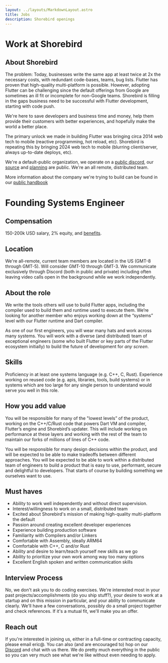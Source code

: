 ```yaml
---
layout: ../layouts/MarkdownLayout.astro
title: Jobs
description: Shorebird openings
---
```


# Work at Shorebird

## About Shorebird

The problem: Today, businesses write the same app at least twice at 2x the
necessary costs, with redundant code-bases, teams, bug lists. Flutter has proven
that high-quality multi-platform is possible. However, adopting Flutter can be
challenging since the default offerings from Google are sometimes an ill fit or
incomplete for non-Google teams. Shorebird is filling in the gaps business need
to be successful with Flutter development, starting with code push.

We're here to save developers and business time and money, help them provide
their customers with better experiences, and hopefully make the world a better
place.

The primary unlock we made in building Flutter was bringing circa 2014 web tech
to mobile (reactive programming, hot reload, etc). Shorebird is repeating this
by bringing 2024 web tech to mobile (blurring client/server, always up-to-date
deploys, etc).

We're a default-public organization, we operate on a [public
discord](https://discord.gg/shorebird), our
[source](https://github.com/shorebirdtech/) and
[planning](https://github.com/orgs/shorebirdtech/projects) are public. We're an
all remote, distributed team.

More information about the company we're trying to build can be found in our
[public handbook](https://github.com/shorebirdtech/handbook)

# Founding Systems Engineer

## Compensation

150-200k USD salary, 2% equity, and
[benefits](https://github.com/shorebirdtech/handbook/blob/main/benefits.md).

## Location

We're all-remote, current team members are located in the US (GMT-8 through
GMT-5). Will consider GMT-10 through GMT-3. We communicate exclusively through
Discord (both in public and private) including often leaving video calls open in
the background while we work independently.

## About the role

We write the tools others will use to build Flutter apps, including the compiler
used to build them and runtime used to execute them. We’re looking for another
member who enjoys working down at the “systems” level with our Flutter runtime
and Dart compiler.

As one of our first engineers, you will wear many hats and work across many
systems. You will work with a diverse (and distributed) team of exceptional
engineers (some who built Flutter or key parts of the Flutter ecosystem
initially) to build the future of development for _any screen_.

## Skills

Proficiency in at least one systems language (e.g. C++, C, Rust). Experience
working on reused code (e.g. apis, libraries, tools, build systems) or in
systems which are too large for any single person to understand would serve you
well in this role.

## How you add value

You will be responsible for many of the "lowest levels” of the product, working
on the C++/C/Rust code that powers Dart VM and compiler, Flutter’s engine and
Shorebird’s updater. This will include working on performance at these layers
and working with the rest of the team to maintain our forks of millions of lines
of C++ code.

You will be responsible for many design decisions within the product, and will
be expected to be able to make tradeoffs between different approaches. You will
be expected to be able to work within a distributed team of engineers to build a
product that is easy to use, performant, secure and delightful to developers.
That starts of course by building something we ourselves want to use.

## Must haves
- Ability to work well independently and without direct supervision.
- Interest/willingness to work on a small, distributed team
- Excited about Shorebird's mission of making high-quality multi-platform the default
- Passion around creating excellent developer experiences
- Experience building production software
- Familiarity with Compilers and/or Linkers
- Comfortable with Assembly, ideally ARM64
- Comfortable with C++, C and/or Rust
- Ability and desire to learn/teach yourself new skills as we go
- Ability to prioritize your own work among way too many options
- Excellent English spoken and written communication skills

## Interview Process

No, we don't ask you to do coding exercises. We're interested most in your past
projects/accomplishments (do you ship stuff?), your desire to work at a startup
and on this mission in particular, and your ability to communicate clearly.
We'll have a few conversations, possibly do a small project together and check
references. If it's a mutual fit, we'll make you an offer.

## Reach out

If you're interested in joining us, either in a full-time or contracting
capacity, please email eric@. You can also (and are encouraged to) hop on our
[Discord](https://discord.gg/shorebird) and chat with us there. We do pretty
much everything in the public so you can very much see what we're like without
even needing to apply.

